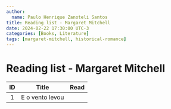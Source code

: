 ```yaml
---
author:
  name: Paulo Henrique Zanoteli Santos
title: Reading list - Margaret Mitchell
date: 2024-02-22 17:30:00 UTC-3
categories: [Books, Literature]
tags: [margaret-mitchell, historical-romance]
---
```


# Reading list - Margaret Mitchell

| ID  | Title           | Read |
|:---:| --------------- |:----:|
| 1   | E o vento levou |      |
